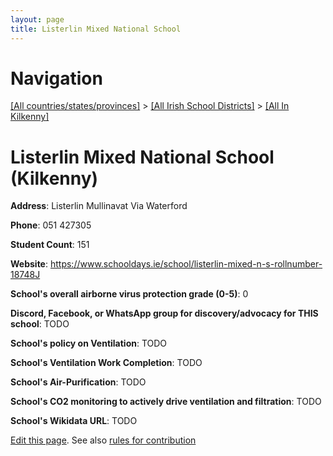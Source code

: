 ```yaml
---
layout: page
title: Listerlin Mixed National School
---
```

# Navigation

[[All countries/states/provinces]](../../..) > [[All Irish School Districts]](../..) > [[All In Kilkenny]](..)

# Listerlin Mixed National School (Kilkenny)

**Address**: Listerlin Mullinavat Via Waterford

**Phone**: 051 427305

**Student Count**: 151

**Website**: <https://www.schooldays.ie/school/listerlin-mixed-n-s-rollnumber-18748J>

**School's overall airborne virus protection grade (0-5)**: 0

**Discord, Facebook, or WhatsApp group for discovery/advocacy for THIS school**: TODO

**School's policy on Ventilation**: TODO

**School's Ventilation Work Completion**: TODO

**School's Air-Purification**: TODO

**School's CO2 monitoring to actively drive ventilation and filtration**: TODO

**School's Wikidata URL**: TODO


[Edit this page](https://github.com/ventilate-schools/Ireland/edit/main/./Kilkenny/Listerlin_Mixed_National_School.md). See also [rules for contribution](../../../contribution-rules/)